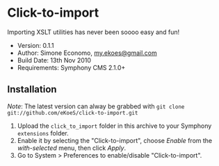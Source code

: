 # Click-to-import

Importing XSLT utilities has never been soooo easy and fun!

- Version: 0.1.1
- Author: Simone Economo, my.ekoes@gmail.com
- Build Date: 13th Nov 2010
- Requirements: Symphony CMS 2.1.0+

## Installation

_Note_: The latest version can alway be grabbed with `git clone git://github.com/eKoeS/click-to-import.git`

1. Upload the `click_to_import` folder in this archive to your Symphony `extensions` folder.
2. Enable it by selecting the "Click-to-import", choose _Enable_ from the _with-selected_ menu, then click _Apply_.
3. Go to System > Preferences to enable/disable "Click-to-import".

